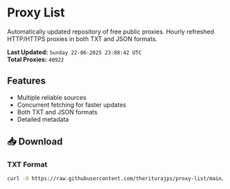 # Proxy List

Automatically updated repository of free public proxies. Hourly refreshed HTTP/HTTPS proxies in both TXT and JSON formats.

**Last Updated:** `Sunday 22-06-2025 23:08:42 UTC`  
**Total Proxies:** `40922`

## Features
- Multiple reliable sources
- Concurrent fetching for faster updates
- Both TXT and JSON formats
- Detailed metadata

## 📥 Download

### TXT Format
```bash
curl -O https://raw.githubusercontent.com/theriturajps/proxy-list/main/proxies.txt